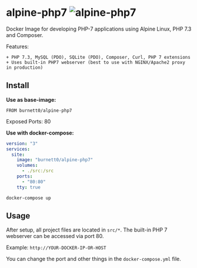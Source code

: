 # alpine-php7 ![alpine-php7](https://github.com/Burnett01/docker-images/workflows/alpine-php7/badge.svg?branch=alpine-php7)

Docker Image for developing PHP-7 applications using Alpine Linux, PHP 7.3 and Composer.

Features:

    + PHP 7.3, MySQL (PDO), SQLite (PDO), Composer, Curl, PHP 7 extensions
    + Uses built-in PHP7 webserver (best to use with NGINX/Apache2 proxy in production)

## Install

**Use as base-image:**

```FROM burnett0/alpine-php7```

Exposed Ports: 80

**Use with docker-compose:**

```yml
version: "3"
services:
  site:
    image: "burnett0/alpine-php7"
    volumes:
      - ./src:/src
    ports:
      - "80:80"
    tty: true
```

```docker-compose up```

## Usage

After setup, all project files are located in ``src/*``.
The built-in PHP 7 webserver can be accessed via port 80.

Example:  ``http://YOUR-DOCKER-IP-OR-HOST``

You can change the port and other things in the ``docker-compose.yml`` file.
